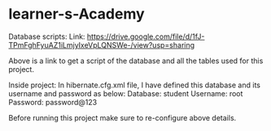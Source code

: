 # learner-s-Academy

Database scripts:
  Link: https://drive.google.com/file/d/1fJ-TPmFghFyuAZ1iLmjyIxeVpLQNSWe-/view?usp=sharing

Above is a link to get a script of the database and all the tables used for this project.

Inside project:
	In hibernate.cfg.xml file, I have defined this database and its username and password as below:
	Database: student
	Username: root
	Password: password@123

Before running this project make sure to re-configure above details.
